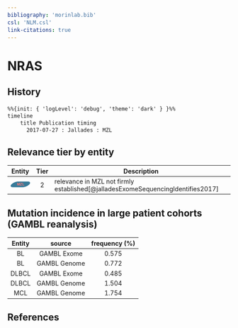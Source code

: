 ```yaml
---
bibliography: 'morinlab.bib'
csl: 'NLM.csl'
link-citations: true
---
```


# NRAS

## History

```mermaid
%%{init: { 'logLevel': 'debug', 'theme': 'dark' } }%%
timeline
    title Publication timing
      2017-07-27 : Jallades : MZL
```


## Relevance tier by entity

|Entity|Tier|Description|
|:------:|:----:|--------------------------------------|
|![MZL](images/icons/MZL_tier2.png)|2|relevance in MZL not firmly established[@jalladesExomeSequencingIdentifies2017]|


## Mutation incidence in large patient cohorts (GAMBL reanalysis)

|Entity|source |frequency (%)|
|:------:|:----:|:----:|
|BL|GAMBL Exome |0.575 |
|BL|GAMBL Genome |0.772 |
|DLBCL|GAMBL Exome |0.485 |
|DLBCL|GAMBL Genome |1.504 |
|MCL|GAMBL Genome |1.754 |


## References


